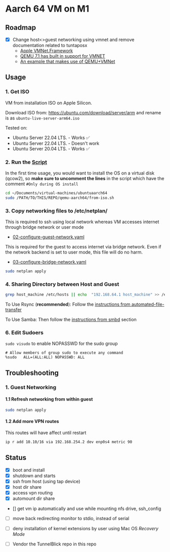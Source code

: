 # Aarch 64 VM on M1
## Roadmap
- [x] Change host<>guest networking using vmnet and remove documentation related to tuntaposx
  - [Apple VMNet.Framework](https://developer.apple.com/documentation/vmnet)
  - [QEMU 7.1 has built in support for VMNET](https://github.com/lima-vm/socket_vmnet#how-is-socket_vmnet-related-to-qemu-builtin-vmnet-support)
  - [An example that makes use of QEMU+VMNet](https://gist.github.com/max-i-mil/f44e8e6f2416d88055fc2d0f36c6173b)

## Usage
### 1. Get ISO
VM from installation ISO on Apple Silicon.

Download ISO from: https://ubuntu.com/download/server/arm and rename is as `ubuntu-live-server-arm64.iso`

Tested on:
  - Ubuntu Server 22.04 LTS. - Works ✅
  - Ubuntu Server 22.04 LTS. - Doesn't work
  - Ubuntu Server 20.04 LTS. - Works ✅


### 2. Run the <a href="from-iso.sh">Script</a>
In the first time usage, you would want to install the OS on a virtual disk (qcow2), so **make sure to uncomment the lines** in the script which have the comment `#Only during OS install`
```sh
cd ~/Documents/virtual-machines/ubuntuaarch64
sudo /PATH/TO/THIS/REPO/qemu-aarch64/from-iso.sh
```

### 3. Copy networking files to /etc/netplan/ 
This is required to ssh using local network whereas VM accesses internet through bridge network or user mode
- [02-configure-guest-network.yaml](02-configure-guest-network.yaml)

This is required for the guest to access internet via bridge network. Even if the network backend is set to user mode, this file will do no harm.
- [03-configure-bridge-network.yaml](03-configure-bridge-network.yaml)
```sh
sudo netplan apply
```

### 4. Sharing Directory between Host and Guest
```sh
grep host_machine /etc/hosts || echo  "192.168.64.1 host_machine" >> /etc/hosts
```
To Use Rsync (**recommended**): Follow the [instructions from automated-file-transfer](../automated-file-transfer/README.md#guest)

To Use Samba: Then follow the [instructions from smbd](../smbd/README.md#mount-on-linux-guest) section

### 6. Edit Sudoers
`sudo visudo` to enable NOPASSWD for the sudo group 
```
# Allow members of group sudo to execute any command
%sudo	ALL=(ALL:ALL) NOPASSWD: ALL
```



## Troubleshooting 
### 1. Guest Networking

#### 1.1 Refresh networking from within guest
```sh
sudo netplan apply
```

#### 1.2 Add more VPN routes
This routes will have affect until restart
```sh
ip r add 10.10/16 via 192.168.254.2 dev enp0s4 metric 90
```


## Status
- [x] boot and install
- [x] shutdown and starts
- [x] ssh from host (using tap device)
- [x] host dir share
- [x] access vpn routing 
- [x] automount dir share
- [] get vm ip automatically and use while mounting nfs drive, ssh_config
- [ ] move back redirecting monitor to stdio, instead of serial
- [ ] deny installation of kernel extensions by user using Mac OS _Recovery Mode_
- [ ] Vendor the TunnelBlick repo in this repo

